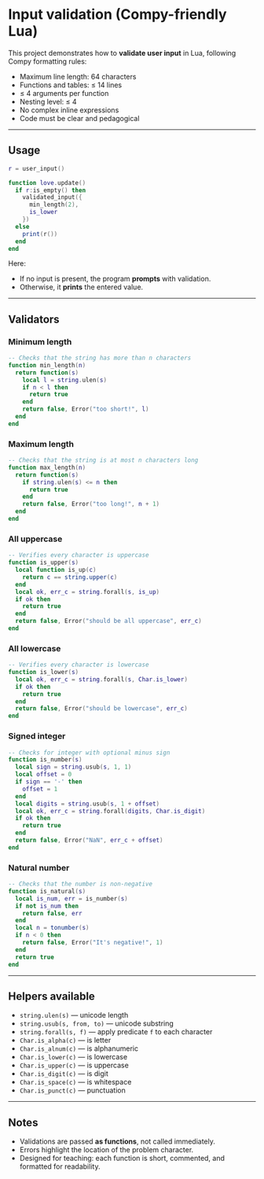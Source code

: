# Input validation (Compy-friendly Lua)

This project demonstrates how to **validate user input** in Lua, 
following Compy formatting rules:

* Maximum line length: 64 characters  
* Functions and tables: ≤ 14 lines  
* ≤ 4 arguments per function  
* Nesting level: ≤ 4  
* No complex inline expressions  
* Code must be clear and pedagogical  

---

## Usage

```lua
r = user_input()

function love.update()
  if r:is_empty() then
    validated_input({
      min_length(2),
      is_lower
    })
  else
    print(r())
  end
end
````

Here:

* If no input is present, the program **prompts** with validation.
* Otherwise, it **prints** the entered value.

---

## Validators

### Minimum length

```lua
-- Checks that the string has more than n characters
function min_length(n)
  return function(s)
    local l = string.ulen(s)
    if n < l then
      return true
    end
    return false, Error("too short!", l)
  end
end
```

### Maximum length

```lua
-- Checks that the string is at most n characters long
function max_length(n)
  return function(s)
    if string.ulen(s) <= n then
      return true
    end
    return false, Error("too long!", n + 1)
  end
end
```

### All uppercase

```lua
-- Verifies every character is uppercase
function is_upper(s)
  local function is_up(c)
    return c == string.upper(c)
  end
  local ok, err_c = string.forall(s, is_up)
  if ok then
    return true
  end
  return false, Error("should be all uppercase", err_c)
end
```

### All lowercase

```lua
-- Verifies every character is lowercase
function is_lower(s)
  local ok, err_c = string.forall(s, Char.is_lower)
  if ok then
    return true
  end
  return false, Error("should be lowercase", err_c)
end
```

### Signed integer

```lua
-- Checks for integer with optional minus sign
function is_number(s)
  local sign = string.usub(s, 1, 1)
  local offset = 0
  if sign == '-' then
    offset = 1
  end
  local digits = string.usub(s, 1 + offset)
  local ok, err_c = string.forall(digits, Char.is_digit)
  if ok then
    return true
  end
  return false, Error("NaN", err_c + offset)
end
```

### Natural number

```lua
-- Checks that the number is non-negative
function is_natural(s)
  local is_num, err = is_number(s)
  if not is_num then
    return false, err
  end
  local n = tonumber(s)
  if n < 0 then
    return false, Error("It's negative!", 1)
  end
  return true
end
```

---

## Helpers available

* `string.ulen(s)` — unicode length
* `string.usub(s, from, to)` — unicode substring
* `string.forall(s, f)` — apply predicate `f` to each character
* `Char.is_alpha(c)` — is letter
* `Char.is_alnum(c)` — is alphanumeric
* `Char.is_lower(c)` — is lowercase
* `Char.is_upper(c)` — is uppercase
* `Char.is_digit(c)` — is digit
* `Char.is_space(c)` — is whitespace
* `Char.is_punct(c)` — punctuation

---

## Notes

* Validations are passed **as functions**, not called immediately.
* Errors highlight the location of the problem character.
* Designed for teaching: each function is short, commented, and
  formatted for readability.

